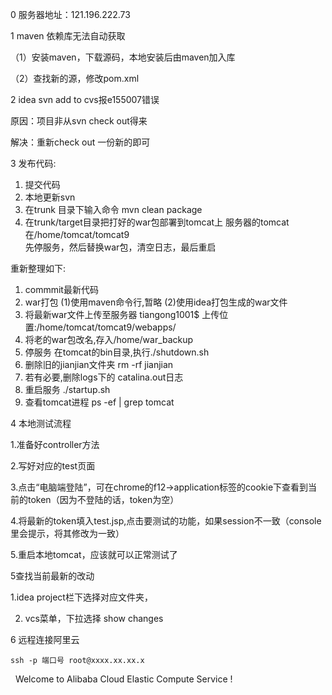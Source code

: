 0 服务器地址：121.196.222.73

1 maven 依赖库无法自动获取

（1）安装maven，下载源码，本地安装后由maven加入库

（2）查找新的源，修改pom.xml

2 idea svn add to cvs报e155007错误

原因：项目非从svn check out得来

解决：重新check out 一份新的即可

3 发布代码:  
1. 提交代码  
2. 本地更新svn  
3. 在trunk 目录下输入命令 mvn clean package  
4. 在trunk/target目录把打好的war包部署到tomcat上
服务器的tomcat在/home/tomcat/tomcat9  
先停服务，然后替换war包，清空日志，最后重启

重新整理如下:
1. commmit最新代码
2. war打包
  (1)使用maven命令行,暂略
  (2)使用idea打包生成的war文件
3. 将最新war文件上传至服务器 tiangong1001$
  上传位置:/home/tomcat/tomcat9/webapps/
4. 将老的war包改名,存入/home/war_backup
5. 停服务 在tomcat的bin目录,执行./shutdown.sh
6. 删除旧的jianjian文件夹 rm -rf jianjian
7. 若有必要,删除logs下的 catalina.out日志
8. 重启服务 ./startup.sh
9. 查看tomcat进程 ps -ef | grep tomcat

4 本地测试流程

1.准备好controller方法

2.写好对应的test页面

3.点击“电脑端登陆”，可在chrome的f12-&gt;application标签的cookie下查看到当前的token（因为不登陆的话，token为空）

4.将最新的token填入test.jsp,点击要测试的功能，如果session不一致（console里会提示，将其修改为一致）

5.重启本地tomcat，应该就可以正常测试了


5查找当前最新的改动

1.idea project栏下选择对应文件夹，

2. vcs菜单，下拉选择 show changes


6 远程连接阿里云

```
ssh -p 端口号 root@xxxx.xx.xx.x
```

  Welcome to Alibaba Cloud Elastic Compute Service !


